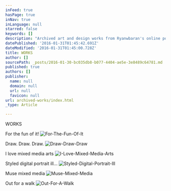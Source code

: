 ```yaml
---
inFeed: true
hasPage: true
inNav: true
inLanguage: null
starred: false
keywords: []
description: "Archived art and design works from Ryanwbaran's online portfolio | Abundant creativity | GoToProDesign"
datePublished: '2016-01-31T01:45:42.691Z'
dateModified: '2016-01-31T01:45:00.728Z'
title: WORKS
author: []
sourcePath: _posts/2016-01-30-bc035db8-b077-4404-ae5e-3e8489c64781.md
published: true
authors: []
publisher:
  name: null
  domain: null
  url: null
  favicon: null
url: archived-works/index.html
_type: Article

---
```

WORKS

For the fun of it!
![For-The-Fun-Of-It](https://s3-us-west-2.amazonaws.com/the-grid-img/p/4a1a150a9d4bf82a8734ea93eac76c99578fc9ed.jpg)

Draw. Draw. Draw.
![Draw-Draw-Draw](https://s3-us-west-2.amazonaws.com/the-grid-img/p/236d91b31102293946975e73a107d54491c57da8.jpg)

I love mixed media arts
![I-Love-Mixed-Media-Arts](https://s3-us-west-2.amazonaws.com/the-grid-img/p/e19292d419ea90f5a58dca7a326f35decba5cbea.jpg)

Styled digital portrait ill...
![Styled-Digital-Portrait-Ill](https://s3-us-west-2.amazonaws.com/the-grid-img/p/5204e3ecf630393ae8ed0fd0e02d1889f989aa41.jpg)

Muse mixed media
![Muse-Mixed-Media](https://s3-us-west-2.amazonaws.com/the-grid-img/p/377c51ab60ed022a2460ff65fe39b02e8b371735.jpg)

Out for a walk
![Out-For-A-Walk](https://the-grid-user-content.s3-us-west-2.amazonaws.com/ca17764e-bf26-4f53-935d-7228175cea90.jpg)